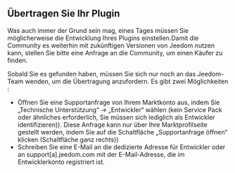 ## Übertragen Sie Ihr Plugin

Was auch immer der Grund sein mag, eines Tages müssen Sie möglicherweise die Entwicklung Ihres Plugins einstellen.Damit die Community es weiterhin mit zukünftigen Versionen von Jeedom nutzen kann, stellen Sie bitte eine Anfrage an die Community, um einen Käufer zu finden.

Sobald Sie es gefunden haben, müssen Sie sich nur noch an das Jeedom-Team wenden, um die Übertragung anzufordern. Es gibt zwei Möglichkeiten :
- Öffnen Sie eine Supportanfrage von Ihrem Marktkonto aus, indem Sie „Technische Unterstützung“ -> „Entwickler“ wählen (kein Service Pack oder ähnliches erforderlich, Sie müssen sich lediglich als Entwickler identifizieren)). Diese Anfrage kann nur über Ihre Marktprofilseite gestellt werden, indem Sie auf die Schaltfläche „Supportanfrage öffnen“ klicken (Schaltfläche ganz rechts))
- Schreiben Sie eine E-Mail an die dedizierte Adresse für Entwickler oder an support[a].jeedom.com mit der E-Mail-Adresse, die im Entwicklerkonto registriert ist.
